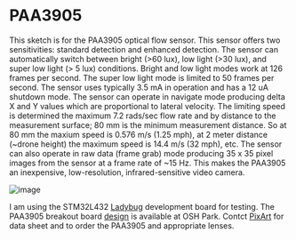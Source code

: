 # PAA3905

 This sketch is for the PAA3905 optical flow sensor. This sensor offers two sensitivities:
 standard detection and enhanced detection. The sensor can automatically switch between bright (>60 lux), 
 low light (>30 lux), and super low light (> 5 lux) conditions. Bright and low light modes work at 126 frames per second. 
 The super low light mode is limited to 50 frames per second. The sensor uses typically 3.5 mA in operation and has a 12 uA shutdown mode.
 The sensor can operate in navigate mode producing delta X and Y values which are proportional to lateral velocity. The limiting speed is determined
 the maximum 7.2 rads/sec flow rate and by distance to the measurement surface; 80 mm is the minimum measurement distance. 
 So at 80 mm the maxium speed is 0.576 m/s (1.25 mph), at 2 meter distance (~drone height) the maximum speed is 14.4 m/s (32 mph), etc.
 The sensor can also operate in raw data (frame grab) mode producing 35 x 35 pixel images from the sensor at a frame rate of
 ~15 Hz. This makes the PAA3905 an inexpensive, low-resolution, infrared-sensitive video camera.
 
 ![image](https://user-images.githubusercontent.com/6698410/130867936-83a9b875-73ed-4f13-b8b0-949b0c427e26.jpg)
 
 I am using the STM32L432 [Ladybug](https://www.tindie.com/products/tleracorp/ladybug-stm32l432-development-board/) development board for testing. The PAA3905 breakout board [design](https://oshpark.com/shared_projects/lCUt7xVA) is available at OSH Park. Contct [PixArt](https://www.pixart.com/products-comparison/16/Optical_Motion_Tracking) for data sheet and to order the PAA3905 and appropriate lenses.
